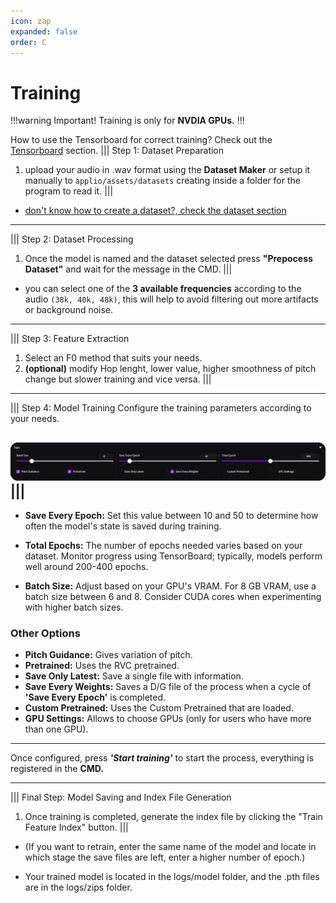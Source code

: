 ```yaml
---
icon: zap
expanded: false
order: C
---
```



# Training

!!!warning Important!
Training is only for **NVDIA GPUs.**
!!!

How to use the Tensorboard for correct training? Check out the [Tensorboard](./tensorboard.md) section.
||| Step 1: Dataset Preparation
1. upload your audio in .wav format using the **Dataset Maker** or setup it manually to `applio/assets/datasets` creating inside a folder for the program to read it.
|||
- [don't know how to create a dataset?, check the dataset section](/guides\Datasets\Datasets.md)

---
||| Step 2: Dataset Processing
1. Once the model is named and the dataset selected press **"Prepocess Dataset"** and wait for the message in the CMD.
|||


- you can select one of the **3 available frequencies** according to the audio `(38k, 40k, 48k)`, this will help to avoid filtering out more artifacts or background noise.


--- 
||| Step 3: Feature Extraction
1. Select an F0 method that suits your needs.
2. **(optional)** modify Hop lenght, lower value, higher smoothness of pitch change but slower training and vice versa.
|||

---
||| Step 4: Model Training
Configure the training parameters according to your needs.

 ![](/assets/training_example.png)
|||
---
- **Save Every Epoch:** Set this value between 10 and 50 to determine how often the model's state is saved during training.

- **Total Epochs:** The number of epochs needed varies based on your dataset. Monitor progress using TensorBoard; typically, models perform well around 200-400 epochs.

-  **Batch Size:** Adjust based on your GPU's VRAM. For 8 GB VRAM, use a batch size between 6 and 8. Consider CUDA cores when experimenting with higher batch sizes.

### Other Options

- **Pitch Guidance:** Gives variation of pitch.
- **Pretrained:** Uses the RVC pretrained.
- **Save Only Latest:** Save a single file with information.
- **Save Every Weights:** Saves a D/G file of the process when a cycle of **'Save Every Epoch'** is completed.
- **Custom Pretrained:** Uses the Custom Pretrained that are loaded.
- **GPU Settings:** Allows to choose GPUs (only for users who have more than one GPU).

---
Once configured, press **_'Start training'_** to start the process, everything is registered in the **CMD.**

---
||| Final Step: Model Saving and Index File Generation
1. Once training is completed, generate the index file by clicking the "Train Feature Index" button.
|||


- (If you want to retrain, enter the same name of the model and locate in which stage the save files are left, enter a higher number of epoch.)

- Your trained model is located in the logs/model folder, and the .pth files are in the logs/zips folder.
